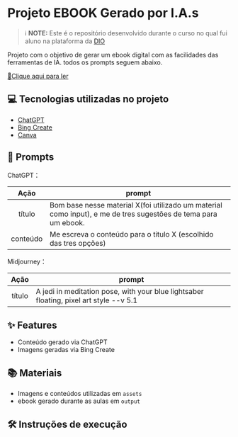 
# Projeto EBOOK Gerado por I.A.s


 > ℹ️ **NOTE:** Este é o repositório desenvolvido durante o curso no qual fui aluno na plataforma da [DIO](https://dio.me)

Projeto com o objetivo de gerar um ebook digital com as facilidades das ferramentas de IA. todos os prompts
seguem abaixo.

<a href="[https://github.com/felipeAguiarCode/prompts-recipe-to-create-a-ebook/blob/main/output/ebook%20-%20css%20jedi%20output.pdf](https://github.com/marquinholutero/prompts-recipe-to-create-a-ebook/blob/main/output/AGRICULTURA%204.0%20A%20Revolu%C3%A7%C3%A3o%20Digital%20no%20Agroneg%C3%B3cio.pdf)" title="View PDF now"> 📕Clique aqui para ler</a>

## 💻 Tecnologias utilizadas no projeto

- [ChatGPT](https://chat.openai.com) 
- [Bing Create](https://www.bing.com/images/create)
- [Canva](https://www.canva.com/)

## 🧠 Prompts


ChatGPT：

|   Ação   | prompt                                                                                                                                                                                                                                                                         |
| :------: | ------------------------------------------------------------------------------------------------------------------------------------------------------------------------------------------------------------------------------------------------------------------------------ |
|  título  | Bom base nesse material X(foi utilizado um material como input), e me de tres sugestões de tema para um ebook.|
| conteúdo | Me escreva o conteúdo para o titulo X (escolhido das tres opções) |


Midjourney：

|  Ação  | prompt                                                                                 |
| :----: | -------------------------------------------------------------------------------------- |
| título | A jedi in meditation pose, with your blue lightsaber floating, pixel art style --v 5.1 |

## ✨ Features

- Conteúdo gerado via ChatGPT
- Imagens geradas via Bing Create

## 📚 Materiais

- Imagens e conteúdos utilizadas em `assets`
- ebook gerado durante as aulas em `output`

## 🛠️ Instruções de execução


